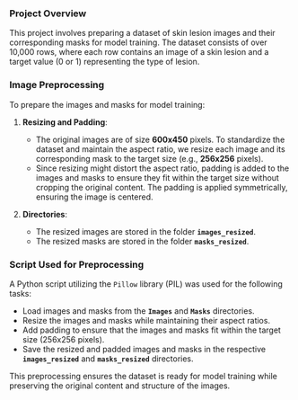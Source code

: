 ### Project Overview

This project involves preparing a dataset of skin lesion images and their corresponding masks for model training. The dataset consists of over 10,000 rows, where each row contains an image of a skin lesion and a target value (0 or 1) representing the type of lesion.

### Image Preprocessing

To prepare the images and masks for model training:

1. **Resizing and Padding**:  
   - The original images are of size **600x450** pixels. To standardize the dataset and maintain the aspect ratio, we resize each image and its corresponding mask to the target size (e.g., **256x256** pixels).
   - Since resizing might distort the aspect ratio, padding is added to the images and masks to ensure they fit within the target size without cropping the original content. The padding is applied symmetrically, ensuring the image is centered.

2. **Directories**:
   - The resized images are stored in the folder **`images_resized`**.
   - The resized masks are stored in the folder **`masks_resized`**.

### Script Used for Preprocessing

A Python script utilizing the `Pillow` library (PIL) was used for the following tasks:
- Load images and masks from the **`Images`** and **`Masks`** directories.
- Resize the images and masks while maintaining their aspect ratios.
- Add padding to ensure that the images and masks fit within the target size (256x256 pixels).
- Save the resized and padded images and masks in the respective **`images_resized`** and **`masks_resized`** directories.

This preprocessing ensures the dataset is ready for model training while preserving the original content and structure of the images.

